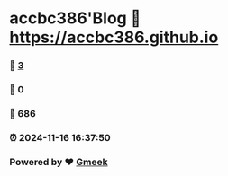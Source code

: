 # accbc386'Blog :link: https://accbc386.github.io 
### :page_facing_up: [3](https://accbc386.github.io/tag.html) 
### :speech_balloon: 0 
### :hibiscus: 686 
### :alarm_clock: 2024-11-16 16:37:50 
### Powered by :heart: [Gmeek](https://github.com/Meekdai/Gmeek)

